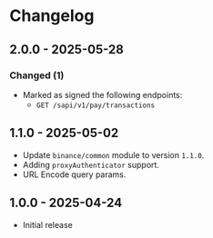 # Changelog

## 2.0.0 - 2025-05-28

### Changed (1)

- Marked as signed the following endpoints:
  - `GET /sapi/v1/pay/transactions`

## 1.1.0 - 2025-05-02

- Update `binance/common` module to version `1.1.0`.
- Adding `proxyAuthenticator` support.
- URL Encode query params.

## 1.0.0 - 2025-04-24

- Initial release
